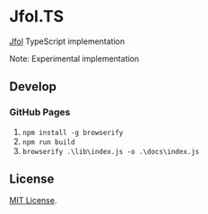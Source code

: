 # Jfol.TS

[Jfol](https://github.com/MeilCli/Jfol) TypeScript implementation

Note: Experimental implementation

## Develop

### GitHub Pages

1. `npm install -g browserify`
1. `npm run build`
1. `browserify .\lib\index.js -o .\docs\index.js`

## License

[MIT License](LICENSE).
